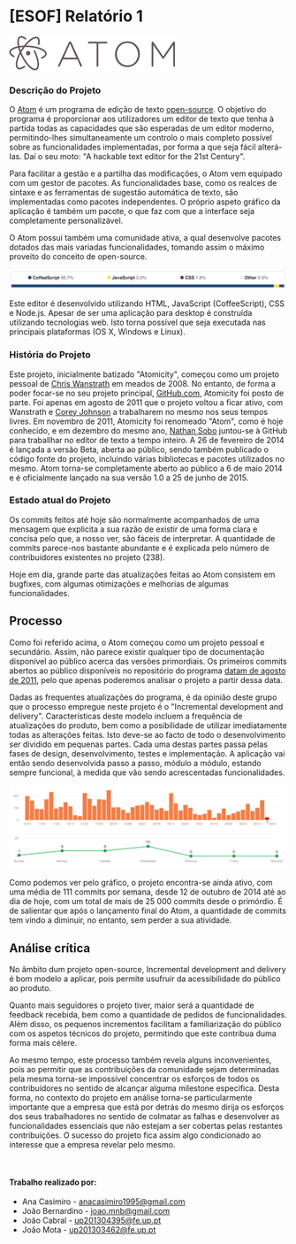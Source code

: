 # [ESOF] Relatório 1

<img src="Resources/logo.png" width="300px" alt="Atom"/>

### Descrição do Projeto
O [Atom](https://atom.io/) é um programa de edição de texto [open-source](https://github.com/atom/atom).
O objetivo do programa é proporcionar aos utilizadores um editor de texto que tenha à partida
todas as capacidades que são esperadas de um editor moderno,
permitindo-lhes simultaneamente um controlo o mais completo possível sobre as
funcionalidades implementadas, por forma a que seja fácil
alterá-las. Daí o seu moto: "A hackable text editor
for the 21st Century".

Para facilitar a gestão e a partilha das modificações, o Atom vem
equipado com um gestor de pacotes. As funcionalidades base, como os realces
de sintaxe e as ferramentas de sugestão automática de texto, são implementadas
como pacotes independentes. O próprio aspeto gráfico da aplicação é também um
pacote, o que faz com que a interface seja completamente personalizável.

O Atom possui também uma comunidade ativa, a qual desenvolve pacotes dotados das mais variadas funcionalidades, tomando assim o máximo proveito do conceito de open-source.

<img src="Resources/languages.png" alt="Linguagens" />

Este editor é desenvolvido utilizando HTML, JavaScript (CoffeeScript), CSS e Node.js. Apesar de ser uma aplicação para desktop é construída utilizando tecnologias web. Isto torna possível que seja executada nas principais plataformas (OS X, Windows e Linux).

### História do Projeto
Este projeto, inicialmente batizado "Atomicity", começou como um projeto pessoal de
[Chris Wanstrath](https://github.com/defunkt) em meados de 2008. No entanto, de forma a
poder focar-se no seu projeto principal, [GitHub.com](http://github.com), Atomicity foi posto de parte. Foi apenas em agosto de 2011 que o projeto voltou a ficar ativo, com Wanstrath e [Corey Johnson](https://github.com/probablycorey) a trabalharem no mesmo nos seus tempos livres. Em novembro de 2011, Atomicity foi renomeado "Atom", como é hoje conhecido, e em dezembro do mesmo ano, [Nathan Sobo](https://github.com/nathansobo) juntou-se à GitHub para traballhar no editor de texto a tempo inteiro. A 26 de fevereiro de 2014 é lançada a versão Beta, aberta ao público, sendo também publicado o código fonte do projeto, incluindo várias bibliotecas e pacotes utilizados no mesmo. Atom torna-se completamente aberto ao público a 6 de maio 2014 e é oficialmente lançado na sua versão 1.0 a 25 de junho de 2015.

### Estado atual do Projeto

Os commits feitos até hoje são normalmente acompanhados de
uma mensagem que explicita a sua razão de existir de uma forma clara e concisa
pelo que, a nosso ver, são fáceis de interpretar. A quantidade de commits
parece-nos bastante abundante e é explicada pelo número de contribuidores
existentes no projeto (238).

Hoje em dia, grande parte das atualizações feitas ao Atom consistem em bugfixes, com algumas otimizações e melhorias de algumas funcionalidades.


## Processo
Como foi referido acima, o Atom começou como um projeto pessoal e secundário. Assim, não parece existir qualquer tipo de documentação disponível ao público acerca das versões primordiais. Os primeiros commits abertos ao público disponíveis no repositório do programa [datam de agosto de 2011](https://github.com/atom/atom/commits?author=defunkt&page=14), pelo que apenas poderemos analisar o projeto a partir dessa data.

Dadas as frequentes atualizações do programa, é da opinião deste grupo que o processo
empregue neste projeto é o "Incremental development and delivery".
Características deste modelo incluem a frequência de atualizações do produto, bem como a posibilidade de utilizar imediatamente todas as alterações feitas. Isto deve-se ao facto de todo o desenvolvimento ser dividido em pequenas partes. Cada uma destas partes passa pelas fases de design, desenvolvimento, testes e implementação. A aplicação vai então sendo desenvolvida passo a passo, módulo a módulo, estando sempre funcional, à medida que vão sendo acrescentadas funcionalidades.

<img src="Resources/graphs.png" alt="Commits Activity" />

Como podemos ver pelo gráfico, o projeto encontra-se ainda
ativo, com uma média de 111 commits por semana, desde 12 de outubro de 2014 até
ao dia de hoje, com um total de mais de 25 000 commits desde o primórdio.
É de salientar que após o lançamento final do Atom, a quantidade de commits tem
vindo a diminuir, no entanto, sem perder a sua atividade.


## Análise crítica
No âmbito dum projeto open-source, Incremental development and delivery é bom modelo a aplicar, pois permite usufruir da acessibilidade do público ao produto.

Quanto mais seguidores o projeto tiver, maior será a quantidade de feedback recebida, bem como a quantidade de pedidos de funcionalidades. Além disso, os pequenos incrementos facilitam a familiarização do público com os aspetos técnicos do projeto, permitindo que este contribua duma forma mais célere.

Ao mesmo tempo, este processo também revela alguns inconvenientes, pois ao permitir que as contribuições da comunidade sejam determinadas pela mesma torna-se impossível concentrar os esforços de todos os contribuidores no sentido de alcançar alguma milestone específica. Desta forma, no contexto do projeto em análise torna-se particularmente importante que a empresa que está por detrás do mesmo dirija os esforços dos seus trabalhadores no sentido de colmatar as falhas e desenvolver as funcionalidades essenciais que não estejam a ser cobertas pelas restantes contribuições. O sucesso do projeto fica assim algo condicionado ao interesse que a empresa revelar pelo mesmo.

<br/>

#### Trabalho realizado por:

* Ana Casimiro - anacasimiro1995@gmail.com
* João Bernardino - joao.mnb@gmail.com
* João Cabral - up201304395@fe.up.pt
* João Mota - up201303462@fe.up.pt
